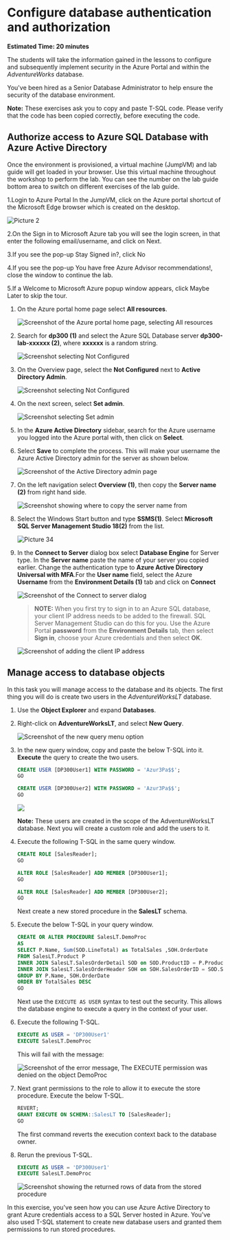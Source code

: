 # Configure database authentication and authorization

**Estimated Time: 20 minutes**

The students will take the information gained in the lessons to configure and subsequently implement security in the Azure Portal and within the *AdventureWorks* database.

You've been hired as a Senior Database Administrator to help ensure the security of the database environment.

**Note:** These exercises ask you to copy and paste T-SQL code. Please verify that the code has been copied correctly, before executing the code.

## Authorize access to Azure SQL Database with Azure Active Directory
 
Once the environment is provisioned, a virtual machine (JumpVM) and lab guide will get loaded in your browser. Use this virtual machine throughout the workshop to perform the lab. You can see the number on the lab guide bottom area to switch on different exercises of the lab guide.

1.Login to Azure Portal
In the JumpVM, click on the Azure portal shortcut of the Microsoft Edge browser which is created on the desktop.

  ![Picture 2](../images/azureportal1.png)
  
2.On the Sign in to Microsoft Azure tab you will see the login screen, in that enter the following email/username, and click on Next.

3.If you see the pop-up Stay Signed in?, click No


4.If you see the pop-up You have free Azure Advisor recommendations!, close the window to continue the lab.


5.If a Welcome to Microsoft Azure popup window appears, click Maybe Later to skip the tour.
  

1. On the Azure portal home page select **All resources**.

    ![Screenshot of the Azure portal home page, selecting All resources](../images/lab3_2.png)

1. Search for **dp300 (1)** and select the Azure SQL Database server **dp300-lab-xxxxxx (2)**, where **xxxxxx** is a random string.

    ![Screenshot selecting Not Configured](../images/lab3_3_1.png)

1. On the Overview page, select the **Not Configured** next to **Active Directory Admin**.

    ![Screenshot selecting Not Configured](../images/lab3_3.png)

1. On the next screen, select **Set admin**.

    ![Screenshot selecting Set admin](../images/lab3_5.png)

1. In the **Azure Active Directory** sidebar, search for the Azure username you logged into the Azure portal with, then click on **Select**.

1. Select **Save** to complete the process. This will make your username the Azure Active Directory admin for the server as shown below.

    ![Screenshot of the Active Directory admin page](../images/lab3_6.png)

1. On the left navigation select **Overview (1)**, then copy the **Server name (2)** from right hand side.

    ![Screenshot showing where to copy the server name from](../images/lab3_7.png)

1. Select the Windows Start button and type **SSMS(1)**. Select **Microsoft SQL Server Management Studio 18(2)** from the list.  

    ![Picture 34](../images/lab1_14.png)

1. In the **Connect to Server** dialog box select **Database Engine** for Server type. In the **Server name** paste the name of your server you copied earlier. Change the authentication type to **Azure Active Directory Universal with MFA**.For the **User name** field, select the Azure **Username** from the **Environment Details (1)** tab and click on **Connect**

    ![Screenshot of the Connect to server dialog](../images/lab3_8.png)

    >**NOTE:** When you first try to sign in to an Azure SQL database, your client IP address needs to be added to the firewall. SQL Server Management Studio can do this for you. Use the Azure Portal **password** from the **Environment Details** tab, then select **Sign in**, choose your Azure credentials and then select **OK**.
   
     ![Screenshot of adding the client IP address](../images/lab3_9.png)

## Manage access to database objects

In this task you will manage access to the database and its objects. The first thing you will do is create two users in the *AdventureWorksLT* database.

1. Use the **Object Explorer** and expand **Databases**.

1. Right-click on **AdventureWorksLT**, and select **New Query**.

    ![Screenshot of the new query menu option](../images/lab3_10.png)

1. In the new query window, copy and paste the below T-SQL into it. **Execute** the query to create the two users.

    ```sql
    CREATE USER [DP300User1] WITH PASSWORD = 'Azur3Pa$$';
    GO

    CREATE USER [DP300User2] WITH PASSWORD = 'Azur3Pa$$';
    GO
    ```
    
    ![](../images/lab3_1.png)
    
    **Note:** These users are created in the scope of the AdventureWorksLT database. Next you will create a custom role and add the users to it.

1. Execute the following T-SQL in the same query window.

    ```sql
    CREATE ROLE [SalesReader];
    GO

    ALTER ROLE [SalesReader] ADD MEMBER [DP300User1];
    GO

    ALTER ROLE [SalesReader] ADD MEMBER [DP300User2];
    GO
    ```

    Next create a new stored procedure in the **SalesLT** schema.

1. Execute the below T-SQL in your query window.

    ```sql
    CREATE OR ALTER PROCEDURE SalesLT.DemoProc
    AS
    SELECT P.Name, Sum(SOD.LineTotal) as TotalSales ,SOH.OrderDate
    FROM SalesLT.Product P
    INNER JOIN SalesLT.SalesOrderDetail SOD on SOD.ProductID = P.ProductID
    INNER JOIN SalesLT.SalesOrderHeader SOH on SOH.SalesOrderID = SOD.SalesOrderID
    GROUP BY P.Name, SOH.OrderDate
    ORDER BY TotalSales DESC
    GO
    ```

    Next use the `EXECUTE AS USER` syntax to test out the security. This allows the database engine to execute a query in the context of your user.

1. Execute the following T-SQL.

    ```sql
    EXECUTE AS USER = 'DP300User1'
    EXECUTE SalesLT.DemoProc
    ```

    This will fail with the message:

    ![Screenshot of the error message, The EXECUTE permission was denied on the object DemoProc](../images/lab3_11.png)

1. Next grant permissions to the role to allow it to execute the store procedure. Execute the below T-SQL.

    ```sql
    REVERT;
    GRANT EXECUTE ON SCHEMA::SalesLT TO [SalesReader];
    GO
    ```

    The first command reverts the execution context back to the database owner.

1. Rerun the previous T-SQL.

    ```sql
    EXECUTE AS USER = 'DP300User1'
    EXECUTE SalesLT.DemoProc
    ```

    ![Screenshot showing the returned rows of data from the stored procedure](../images/lab3_12.png)

In this exercise, you've seen how you can use Azure Active Directory to grant Azure credentials  access to a SQL Server hosted in Azure. You've also used T-SQL statement to create new database users and granted them permissions to run stored procedures.
